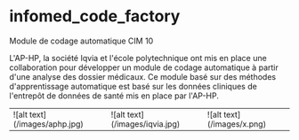 # infomed_code_factory
Module de codage automatique CIM 10

L'AP-HP, la société Iqvia et l'école polytechnique ont mis en place une collaboration pour développer un module de codage automatique à partir d'une analyse des dossier médicaux. Ce module basé sur des méthodes d'apprentissage automatique est basé sur les données cliniques de l'entrepôt de données de santé mis en place par l'AP-HP.

<table>
    <tr>
        <td>![alt text](/images/aphp.jpg) </td>
        <td>![alt text](/images/iqvia.jpg)</td>
        <td>![alt text](/images/x.png)</td>
    </tr>

</table>

